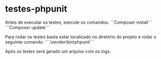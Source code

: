 # testes-phpunit

<p>Antes de executar os testes, execute os comandos:
```Composer install```
```Composer update```</p>

<p>Para rodar os testes basta estar localizado no diretório do projeto e rodar o seguinte comando:
```.\vendor\bin\phpunit```</p>

<p>Após os testes será gerado um arquivo com os logs.</p>
